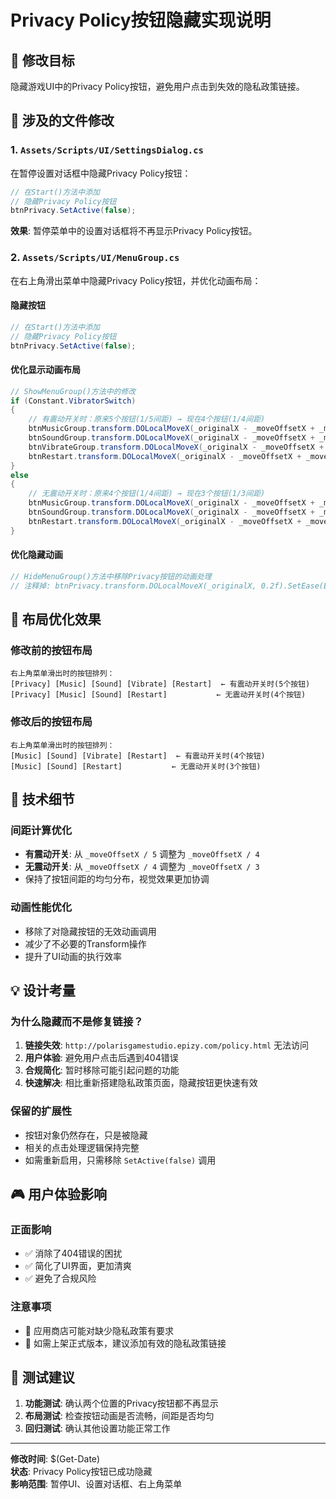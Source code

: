 # Privacy Policy按钮隐藏实现说明

## 🎯 修改目标
隐藏游戏UI中的Privacy Policy按钮，避免用户点击到失效的隐私政策链接。

## 📝 涉及的文件修改

### 1. `Assets/Scripts/UI/SettingsDialog.cs`
在暂停设置对话框中隐藏Privacy Policy按钮：

```csharp
// 在Start()方法中添加
// 隐藏Privacy Policy按钮
btnPrivacy.SetActive(false);
```

**效果**: 暂停菜单中的设置对话框将不再显示Privacy Policy按钮。

### 2. `Assets/Scripts/UI/MenuGroup.cs`
在右上角滑出菜单中隐藏Privacy Policy按钮，并优化动画布局：

#### 隐藏按钮
```csharp
// 在Start()方法中添加
// 隐藏Privacy Policy按钮
btnPrivacy.SetActive(false);
```

#### 优化显示动画布局
```csharp
// ShowMenuGroup()方法中的修改
if (Constant.VibratorSwitch)
{
    // 有震动开关时：原来5个按钮(1/5间距) → 现在4个按钮(1/4间距)
    btnMusicGroup.transform.DOLocalMoveX(_originalX - _moveOffsetX + _moveOffsetX / 4, 0.3f);
    btnSoundGroup.transform.DOLocalMoveX(_originalX - _moveOffsetX + _moveOffsetX / 4 * 2, 0.3f);
    btnVibrateGroup.transform.DOLocalMoveX(_originalX - _moveOffsetX + _moveOffsetX / 4 * 3, 0.3f);
    btnRestart.transform.DOLocalMoveX(_originalX - _moveOffsetX + _moveOffsetX / 4 * 4, 0.3f);
}
else
{
    // 无震动开关时：原来4个按钮(1/4间距) → 现在3个按钮(1/3间距)
    btnMusicGroup.transform.DOLocalMoveX(_originalX - _moveOffsetX + _moveOffsetX / 3, 0.3f);
    btnSoundGroup.transform.DOLocalMoveX(_originalX - _moveOffsetX + _moveOffsetX / 3 * 2, 0.3f);
    btnRestart.transform.DOLocalMoveX(_originalX - _moveOffsetX + _moveOffsetX / 3 * 3, 0.3f);
}
```

#### 优化隐藏动画
```csharp
// HideMenuGroup()方法中移除Privacy按钮的动画处理
// 注释掉: btnPrivacy.transform.DOLocalMoveX(_originalX, 0.2f).SetEase(Ease.OutCubic);
```

## 🎨 布局优化效果

### 修改前的按钮布局
```
右上角菜单滑出时的按钮排列：
[Privacy] [Music] [Sound] [Vibrate] [Restart]  ← 有震动开关时(5个按钮)
[Privacy] [Music] [Sound] [Restart]           ← 无震动开关时(4个按钮)
```

### 修改后的按钮布局
```
右上角菜单滑出时的按钮排列：
[Music] [Sound] [Vibrate] [Restart]  ← 有震动开关时(4个按钮)
[Music] [Sound] [Restart]           ← 无震动开关时(3个按钮)
```

## 🔧 技术细节

### 间距计算优化
- **有震动开关**: 从 `_moveOffsetX / 5` 调整为 `_moveOffsetX / 4`
- **无震动开关**: 从 `_moveOffsetX / 4` 调整为 `_moveOffsetX / 3`
- 保持了按钮间距的均匀分布，视觉效果更加协调

### 动画性能优化
- 移除了对隐藏按钮的无效动画调用
- 减少了不必要的Transform操作
- 提升了UI动画的执行效率

## 💡 设计考量

### 为什么隐藏而不是修复链接？
1. **链接失效**: `http://polarisgamestudio.epizy.com/policy.html` 无法访问
2. **用户体验**: 避免用户点击后遇到404错误
3. **合规简化**: 暂时移除可能引起问题的功能
4. **快速解决**: 相比重新搭建隐私政策页面，隐藏按钮更快速有效

### 保留的扩展性
- 按钮对象仍然存在，只是被隐藏
- 相关的点击处理逻辑保持完整
- 如需重新启用，只需移除 `SetActive(false)` 调用

## 🎮 用户体验影响

### 正面影响
- ✅ 消除了404错误的困扰
- ✅ 简化了UI界面，更加清爽
- ✅ 避免了合规风险

### 注意事项
- 📝 应用商店可能对缺少隐私政策有要求
- 📝 如需上架正式版本，建议添加有效的隐私政策链接

## 🚀 测试建议

1. **功能测试**: 确认两个位置的Privacy按钮都不再显示
2. **布局测试**: 检查按钮动画是否流畅，间距是否均匀
3. **回归测试**: 确认其他设置功能正常工作

---

**修改时间**: $(Get-Date)  
**状态**: Privacy Policy按钮已成功隐藏  
**影响范围**: 暂停UI、设置对话框、右上角菜单 